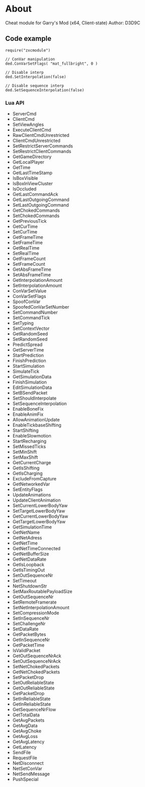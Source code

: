 # About
Cheat module for Garry's Mod (x64, Client-state)
Author: D3D9C

## Code example
```
require("zxcmodule")

// ConVar manipulation
ded.ConVarSetFlags( "mat_fullbright", 0 )

// Disable interp
ded.SetInterpolation(false)

// Disable sequence interp
ded.SetSequenceInterpolation(false)
```

### Lua API
- ServerCmd
- ClientCmd
- SetViewAngles
- ExecuteClientCmd
- RawClientCmdUnrestricted
- ClientCmdUnrestricted
- SetRestrictServerCommands
- SetRestrictClientCommands
- GetGameDirectory
- GetLocalPlayer
- GetTime
- GetLastTimeStamp
- IsBoxVisible
- IsBoxInViewCluster
- IsOccluded
- GetLastCommandAck
- GetLastOutgoingCommand
- SetLastOutgoingCommand
- GetChokedCommands
- SetChokedCommands
- GetPreviousTick
- GetCurTime
- SetCurTime
- GetFrameTime
- SetFrameTime
- GetRealTime
- SetRealTime
- GetFrameCount
- SetFrameCount
- GetAbsFrameTime
- SetAbsFrameTime
- GetInterpolationAmount
- SetInterpolationAmount
- ConVarSetValue
- ConVarSetFlags
- SpoofConVar
- SpoofedConVarSetNumber
- SetCommandNumber
- SetCommandTick
- SetTyping
- SetContextVector
- GetRandomSeed
- SetRandomSeed
- PredictSpread
- GetServerTime
- StartPrediction
- FinishPrediction
- StartSimulation
- SimulateTick
- GetSimulationData
- FinishSimulation
- EditSimulationData
- SetBSendPacket
- SetShouldInterpolate
- SetSequenceInterpolation
- EnableBoneFix
- EnableAnimFix
- AllowAnimationUpdate
- EnableTickbaseShifting
- StartShifting
- EnableSlowmotion
- StartRecharging
- SetMissedTicks
- SetMinShift
- SetMaxShift
- GetCurrentCharge
- GetIsShifting
- GetIsCharging
- ExcludeFromCapture
- GetNetworkedVar
- SetEntityFlags
- UpdateAnimations
- UpdateClientAnimation
- SetCurrentLowerBodyYaw
- SetTargetLowerBodyYaw
- GetCurrentLowerBodyYaw
- GetTargetLowerBodyYaw
- GetSimulationTime
- GetNetName
- GetNetAdress
- GetNetTime
- GetNetTimeConnected
- GetNetBufferSize
- GetNetDataRate
- GetIsLoopback
- GetIsTimingOut
- SetOutSequenceNr
- SetTimeout
- NetShutdownStr
- SetMaxRoutablePayloadSize
- GetOutSequenceNr
- SetRemoteFramerate
- SetNetInterpolationAmount
- SetCompressionMode
- SetInSequenceNr
- SetChallengeNr
- SetDataRate
- GetPacketBytes
- GetInSequenceNr
- GetPacketTime
- IsValidPacket
- GetOutSequenceNrAck
- SetOutSequenceNrAck
- SetNetChokedPackets
- GetNetChokedPackets
- SetPacketDrop
- SetOutReliableState
- GetOutReliableState
- GetPacketDrop
- SetInReliableState
- GetInReliableState
- GetSequenceNrFlow
- GetTotalData
- GetAvgPackets
- GetAvgData
- GetAvgChoke
- GetAvgLoss
- GetAvgLatency
- GetLatency
- SendFile
- RequestFile
- NetDisconnect
- NetSetConVar
- NetSendMessage
- PushSpecial
